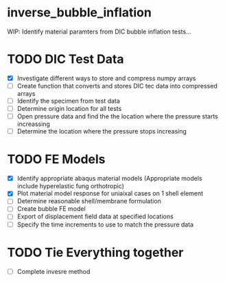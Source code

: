 # inverse_bubble_inflation
WIP: Identify material paramters from DIC bubble inflation tests...

# TODO DIC Test Data
- [x] Investigate different ways to store and compress numpy arrays
- [ ] Create function that converts and stores DIC tec data into compressed arrays
- [ ] Identify the specimen from test data 
- [ ] Determine origin location for all tests
- [ ] Open pressure data and find the the location where the pressure starts increassing
- [ ] Determine the location where the pressure stops increasing

# TODO FE Models
- [x] Identify appropriate abaqus material models (Appropriate models include hyperelastic fung orthotropic)
- [x] Plot material model response for uniaixal cases on 1 shell element
- [ ] Determine reasonable shell/membrane formulation
- [ ] Create bubble FE model
- [ ] Export of displacement field data at specified locations
- [ ] Specify the time increments to use to match the pressure data

# TODO Tie Everything together
- [ ] Complete invesre method 
